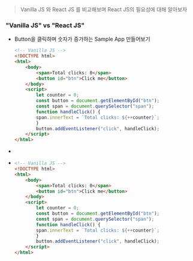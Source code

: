 > Vanilla JS 와 React JS 를 비교해보며 React JS의 필요성에 대해 알아보자

### "Vanilla JS" vs "React JS"
- Button을 클릭하며 숫자가 증가하는 Sample App 만들어보기
	```html
	<!-- Vanilla JS -->
	<!DOCTYPE html>
	<html>
		<body>
			<span>Total clicks: 0</span>
			<button id="btn">Click me</button>
		</body>
		<script>
			let counter = 0;
			const button = document.getElementById("btn");
			const span = document.querySelector("span");
			function handleClick() {
			span.innerText = `Total clicks: ${++counter}`;
			}
			button.addEventListener("click", handleClick);
		</script>
	</html>
	```
- 

- 
	```html
	<!-- Vanilla JS -->
	<!DOCTYPE html>
	<html>
		<body>
			<span>Total clicks: 0</span>
			<button id="btn">Click me</button>
		</body>
		<script>
			let counter = 0;
			const button = document.getElementById("btn");
			const span = document.querySelector("span");
			function handleClick() {
			span.innerText = `Total clicks: ${++counter}`;
			}
			button.addEventListener("click", handleClick);
		</script>
	</html>
	```